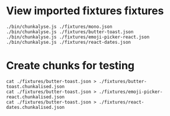 # View imported fixtures fixtures
```
./bin/chunkalyse.js ./fixtures/mono.json
./bin/chunkalyse.js ./fixtures/butter-toast.json
./bin/chunkalyse.js ./fixtures/emoji-picker-react.json
./bin/chunkalyse.js ./fixtures/react-dates.json
```

# Create chunks for testing
```
cat ./fixtures/butter-toast.json > ./fixtures/butter-toast.chunkalised.json
cat ./fixtures/butter-toast.json > ./fixtures/emoji-picker-react.chunkalised.json
cat ./fixtures/butter-toast.json > ./fixtures/react-dates.chunkalised.json
```
